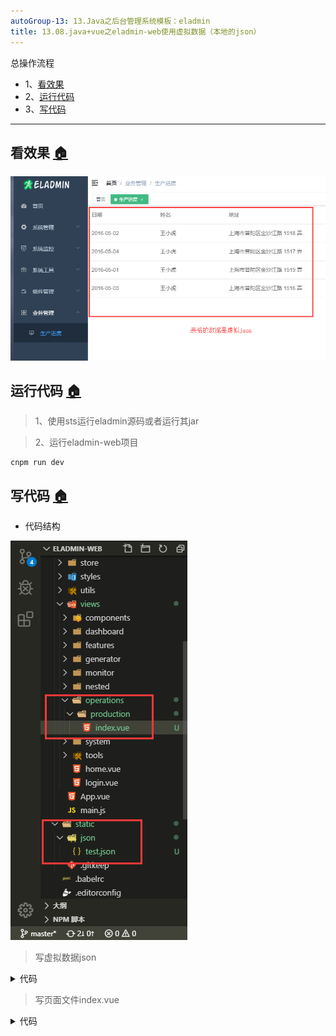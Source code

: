 ```yaml
---
autoGroup-13: 13.Java之后台管理系统模板：eladmin
title: 13.08.java+vue之eladmin-web使用虚拟数据（本地的json）
---
```


总操作流程
- 1、[看效果](#eladmin-01)
- 2、[运行代码](#eladmin-02)
- 3、[写代码](#eladmin-03)

***

## 看效果 <a name="eladmin-01" href="#" >:house:</a>

![](./image/13.08-1.png)

## 运行代码 <a name="eladmin-02" href="#" >:house:</a>

> 1、使用sts运行eladmin源码或者运行其jar

> 2、运行eladmin-web项目

```
cnpm run dev
```

## 写代码 <a name="eladmin-03" href="#" >:house:</a>

- 代码结构

![](./image/13.08-2.png)

> 写虚拟数据json

<details>
<summary>代码</summary>

```json
[{
    "date": "2016-05-02",
    "name": "王小虎",
    "address": "上海市普陀区金沙江路 1518 弄"
  }, {
    "date": "2016-05-04",
    "name": "王小虎",
    "address": "上海市普陀区金沙江路 1517 弄"
  }, {
    "date": "2016-05-01",
    "name": "王小虎",
    "address": "上海市普陀区金沙江路 1519 弄"
  }, {
    "date": "2016-05-03",
    "name": "王小虎",
    "address": "上海市普陀区金沙江路 1516 弄"
  }]
```

</details>

> 写页面文件index.vue

<details>
<summary>代码</summary>

```html
<template>
  <el-table
    :data="tableData"
    style="width: 100%">
    <el-table-column
      prop="date"
      label="日期"
      width="180"/>
    <el-table-column
      prop="name"
      label="姓名"
      width="180"/>
    <el-table-column
      prop="address"
      label="地址"/>
  </el-table>
</template>

<script>
import axios from 'axios'
export default {
  data() {
    return {
      tableData: []
    }
  },
  mounted: function() {
    this.getJson()
  },
  methods: {
    getJson() {
      axios.get('/static/json/test.json')
        .then((response) => {
          this.tableData = response.data
        }).catch((response) => {
          console.log(response) // 浏览器按F12 进入调试模式，选择Console选项卡，可以看到后台输入
        })
    }
  }

}
</script>

<style scoped>
</style>

```

</details>